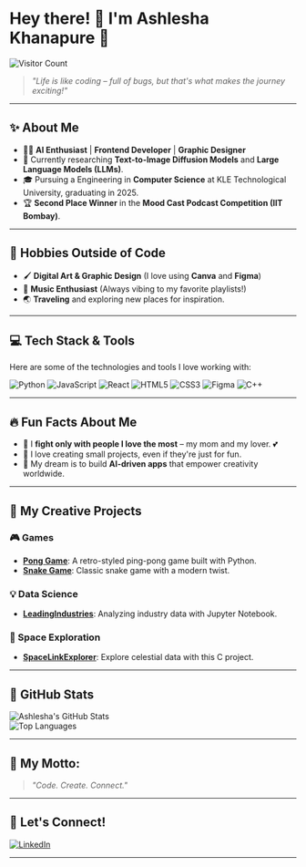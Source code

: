 # Hey there! 👋 I'm Ashlesha Khanapure 🌟  
![Visitor Count](https://komarev.com/ghpvc/?username=ashlesha-555&color=brightgreen)

> _"Life is like coding – full of bugs, but that's what makes the journey exciting!"_

---

## ✨ About Me
- 👩‍💻 **AI Enthusiast** | **Frontend Developer** | **Graphic Designer**  
- 🧠 Currently researching **Text-to-Image Diffusion Models** and **Large Language Models (LLMs)**.  
- 🎓 Pursuing a Engineering in **Computer Science** at KLE Technological University, graduating in 2025.  
- 🏆 **Second Place Winner** in the **Mood Cast Podcast Competition (IIT Bombay)**.  

---

## 🌟 Hobbies Outside of Code  
- 🖌️ **Digital Art & Graphic Design** (I love using **Canva** and **Figma**)  
- 🎵 **Music Enthusiast** (Always vibing to my favorite playlists!)  
- 🌏 **Traveling** and exploring new places for inspiration.  

---

## 💻 Tech Stack & Tools
Here are some of the technologies and tools I love working with:

![Python](https://img.shields.io/badge/-Python-3776AB?logo=python&logoColor=white&style=flat-square)
![JavaScript](https://img.shields.io/badge/-JavaScript-F7DF1E?logo=javascript&logoColor=black&style=flat-square)
![React](https://img.shields.io/badge/-React-61DAFB?logo=react&logoColor=white&style=flat-square)
![HTML5](https://img.shields.io/badge/-HTML5-E34F26?logo=html5&logoColor=white&style=flat-square)
![CSS3](https://img.shields.io/badge/-CSS3-1572B6?logo=css3&logoColor=white&style=flat-square)
![Figma](https://img.shields.io/badge/-Figma-F24E1E?logo=figma&logoColor=white&style=flat-square)
![C++](https://img.shields.io/badge/-C++-00599C?logo=cplusplus&logoColor=white&style=flat-square)

---

## 🔥 Fun Facts About Me
- 🤩 I **fight only with people I love the most** – my mom and my lover. 💕  
- 🎉 I love creating small projects, even if they're just for fun.  
- 🚀 My dream is to build **AI-driven apps** that empower creativity worldwide.  

---

## 🚀 My Creative Projects  
### 🎮 Games  
- **[Pong Game](https://github.com/ashlesha-555/Pong_game)**: A retro-styled ping-pong game built with Python.  
- **[Snake Game](https://github.com/ashlesha-555/Snake_Game)**: Classic snake game with a modern twist.  

### 💡 Data Science  
- **[LeadingIndustries](https://github.com/ashlesha-555/LeadingIndustries)**: Analyzing industry data with Jupyter Notebook.  

### 🌌 Space Exploration  
- **[SpaceLinkExplorer](https://github.com/ashlesha-555/SpaceLinkExplorer)**: Explore celestial data with this C project.

---

## 🎨 GitHub Stats
![Ashlesha's GitHub Stats](https://github-readme-stats.vercel.app/api?username=ashlesha-555&show_icons=true&theme=tokyonight)  
![Top Languages](https://github-readme-stats.vercel.app/api/top-langs/?username=ashlesha-555&layout=compact&theme=tokyonight)

---

## 🌈 My Motto:  
> _"Code. Create. Connect."_  

---

## 💬 Let's Connect!  
[![LinkedIn](https://img.shields.io/badge/-LinkedIn-blue?style=flat-square&logo=linkedin)](https://www.linkedin.com/in/ashlesha-khanapure-b68b35236/)  

---

